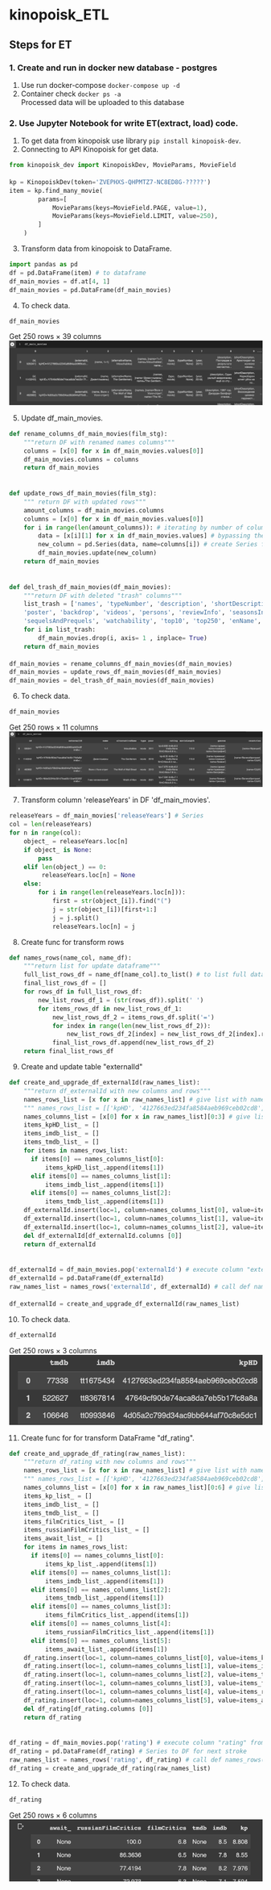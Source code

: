 # kinopoisk_ETL

## Steps for ET 

### 1. Create and run in docker new database - postgres

1. Use run docker-compose `docker-compose up -d`
2. Container check `docker ps -a `  
Processed data will be uploaded to this database  

### 2. Use Jupyter Notebook for write ET(extract, load) code.

1. To get data from kinopoisk use library `pip install kinopoisk-dev`.
2. Connecting to API Kinopoisk for get data. 

```python
from kinopoisk_dev import KinopoiskDev, MovieParams, MovieField

kp = KinopoiskDev(token='ZVEPHXS-QHPMTZ7-NC8ED8G-?????')
item = kp.find_many_movie(
        params=[
            MovieParams(keys=MovieField.PAGE, value=1),
            MovieParams(keys=MovieField.LIMIT, value=250),
        ]
    )
```

3. Transform data from kinopoisk to DataFrame.

```python
import pandas as pd
df = pd.DataFrame(item) # to dataframe
df_main_movies = df.at[4, 1]
df_main_movies = pd.DataFrame(df_main_movies)
```

4. To check data.

```python
df_main_movies
```
Get 250 rows × 39 columns
![df_main_movies](https://github.com/petr-iakovenko/kinopoisk_ETL/blob/main/screenshot_df_main_movies.png)

5. Update df_main_movies. 

```python
def rename_columns_df_main_movies(film_stg):
    """return DF with renamed names columns"""
    columns = [x[0] for x in df_main_movies.values[0]]
    df_main_movies.columns = columns
    return df_main_movies


def update_rows_df_main_movies(film_stg):
    """ return DF with updated rows"""
    amount_columns = df_main_movies.columns
    columns = [x[0] for x in df_main_movies.values[0]]
    for i in range(len(amount_columns)): # iterating by number of columns
        data = [x[i][1] for x in df_main_movies.values] # bypassing the column names in data rows
        new_column = pd.Series(data, name=columns[i]) # create Series for update "df_main_movies"
        df_main_movies.update(new_column)
    return df_main_movies


def del_trash_df_main_movies(df_main_movies):
    """return DF with deleted "trash" columns"""
    list_trash = ['names', 'typeNumber', 'description', 'shortDescription', 'slogan', 'status', 'votes', 'ratingMpaa', 'ageRating', 'logo',
    'poster', 'backdrop', 'videos', 'persons', 'reviewInfo', 'seasonsInfo', 'budget', 'fees', 'premiere', 'similarMovies',
    'sequelsAndPrequels', 'watchability', 'top10', 'top250', 'enName', 'facts', 'imagesInfo', 'productionCompanies',]
    for i in list_trash:
        df_main_movies.drop(i, axis= 1 , inplace= True)
    return df_main_movies

df_main_movies = rename_columns_df_main_movies(df_main_movies)
df_main_movies = update_rows_df_main_movies(df_main_movies)
df_main_movies = del_trash_df_main_movies(df_main_movies)
```

6. To check data.

```python
df_main_movies
```
Get 250 rows × 11 columns
![df_main_movies](https://github.com/petr-iakovenko/kinopoisk_ETL/blob/main/6.%20To%20check%20data.png)

7. Transform column 'releaseYears' in DF 'df_main_movies'.
```python
releaseYears = df_main_movies['releaseYears'] # Series
col = len(releaseYears)
for n in range(col):
    object_ = releaseYears.loc[n]
    if object_ is None:
        pass
    elif len(object_) == 0:
         releaseYears.loc[n] = None
    else:
        for i in range(len(releaseYears.loc[n])):
            first = str(object_[i]).find("(")
            j = str(object_[i])[first+1:]
            j = j.split()
            releaseYears.loc[n] = j
```

8. Create func for transform rows 
```python
def names_rows(name_col, name_df):
    """return list for update dataframe"""
    full_list_rows_df = name_df[name_col].to_list() # to list full data from "name_df" for transform
    final_list_rows_df = []
    for rows_df in full_list_rows_df:
        new_list_rows_df_1 = (str(rows_df)).split(' ')
        for items_rows_df in new_list_rows_df_1:
            new_list_rows_df_2 = items_rows_df.split('=')
            for index in range(len(new_list_rows_df_2)):
                new_list_rows_df_2[index] = new_list_rows_df_2[index].replace("'",'')
            final_list_rows_df.append(new_list_rows_df_2)
    return final_list_rows_df
```

9. Create and update table "externalId"
```python
def create_and_upgrade_df_externalId(raw_names_list):
    """return df_externalId with new columns and rows"""
    names_rows_list = [x for x in raw_names_list] # give list with names rows
    """ names_rows_list = [['kpHD', '4127663ed234fa8584aeb969ceb02cd8'], ['imdb', 'tt1675434'], ['tmdb', '77338'],......]"""
    names_columns_list = [x[0] for x in raw_names_list][0:3] # give list with names table "['kpHD', 'imdb', 'tmdb']"
    items_kpHD_list_ = []
    items_imdb_list_ = []
    items_tmdb_list_ = []
    for items in names_rows_list:
      if items[0] == names_columns_list[0]:
          items_kpHD_list_.append(items[1])
      elif items[0] == names_columns_list[1]:
          items_imdb_list_.append(items[1])
      elif items[0] == names_columns_list[2]:
          items_tmdb_list_.append(items[1])
    df_externalId.insert(loc=1, column=names_columns_list[0], value=items_kpHD_list_) # insert value rows in columns for DF "externalId"
    df_externalId.insert(loc=1, column=names_columns_list[1], value=items_imdb_list_)
    df_externalId.insert(loc=1, column=names_columns_list[2], value=items_tmdb_list_)
    del df_externalId[df_externalId.columns [0]]
    return df_externalId


df_externalId = df_main_movies.pop('externalId') # execute column "externalId" from "film_stg" for create new table "df_externalId"
df_externalId = pd.DataFrame(df_externalId)
raw_names_list = names_rows('externalId', df_externalId) # call def names_rows() for transform raw data from "df_externalId" and append into list "names"

df_externalId = create_and_upgrade_df_externalId(raw_names_list)
```
10. To check data.

```python
df_externalId
```

Get 250 rows × 3 columns
![df_externalId](https://github.com/petr-iakovenko/kinopoisk_ETL/blob/main/10.%20Check%20data%20df_externalId.png)

11. Create func for for transform DataFrame "df_rating".
```python
def create_and_upgrade_df_rating(raw_names_list):
    """return df_rating with new columns and rows"""
    names_rows_list = [x for x in raw_names_list] # give list with names rows
    """ names_rows_list = [['kpHD', '4127663ed234fa8584aeb969ceb02cd8'], ['imdb', 'tt1675434'], ['tmdb', '77338'],......]"""
    names_columns_list = [x[0] for x in raw_names_list][0:6] # give list with names table "['kp', 'imdb', 'tmdb', 'filmCritics', 'russianFilmCritics', 'await_']"
    items_kp_list_ = []
    items_imdb_list_ = []
    items_tmdb_list_ = []
    items_filmCritics_list_ = []
    items_russianFilmCritics_list_ = []
    items_await_list_ = []
    for items in names_rows_list:
      if items[0] == names_columns_list[0]:
          items_kp_list_.append(items[1])
      elif items[0] == names_columns_list[1]:
          items_imdb_list_.append(items[1])
      elif items[0] == names_columns_list[2]:
          items_tmdb_list_.append(items[1])
      elif items[0] == names_columns_list[3]:
          items_filmCritics_list_.append(items[1])
      elif items[0] == names_columns_list[4]:
          items_russianFilmCritics_list_.append(items[1])
      elif items[0] == names_columns_list[5]:
          items_await_list_.append(items[1])
    df_rating.insert(loc=1, column=names_columns_list[0], value=items_kp_list_) # insert value rows in columns for DF "externalId"
    df_rating.insert(loc=1, column=names_columns_list[1], value=items_imdb_list_)
    df_rating.insert(loc=1, column=names_columns_list[2], value=items_tmdb_list_)
    df_rating.insert(loc=1, column=names_columns_list[3], value=items_filmCritics_list_)
    df_rating.insert(loc=1, column=names_columns_list[4], value=items_russianFilmCritics_list_)
    df_rating.insert(loc=1, column=names_columns_list[5], value=items_await_list_)
    del df_rating[df_rating.columns [0]]
    return df_rating


df_rating = df_main_movies.pop('rating') # execute column "rating" from "film_stg" for create new table "df_rating"
df_rating = pd.DataFrame(df_rating) # Series to DF for next stroke
raw_names_list = names_rows('rating', df_rating) # call def names_rows() for transform raw data from "df_rating" and append into list "names"
df_rating = create_and_upgrade_df_rating(raw_names_list)
```

12. To check data.

```python
df_rating
```

Get 250 rows × 6 columns
![df_rating](https://github.com/petr-iakovenko/kinopoisk_ETL/blob/main/12.%20Check%20data%20df_reting.png)